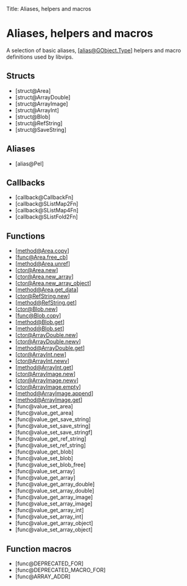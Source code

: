 Title: Aliases, helpers and macros

<!-- libvips/iofuncs/type.c -->

# Aliases, helpers and macros

A selection of basic aliases, [alias@GObject.Type] helpers and macro
definitions used by libvips.

## Structs

* [struct@Area]
* [struct@ArrayDouble]
* [struct@ArrayImage]
* [struct@ArrayInt]
* [struct@Blob]
* [struct@RefString] 
* [struct@SaveString]

## Aliases

* [alias@Pel]

## Callbacks

* [callback@CallbackFn]
* [callback@SListMap2Fn]
* [callback@SListMap4Fn]
* [callback@SListFold2Fn]

## Functions

* [method@Area.copy]
* [func@Area.free_cb]
* [method@Area.unref]
* [ctor@Area.new]
* [ctor@Area.new_array]
* [ctor@Area.new_array_object]
* [method@Area.get_data]
* [ctor@RefString.new]
* [method@RefString.get]
* [ctor@Blob.new]
* [func@Blob.copy]
* [method@Blob.get]
* [method@Blob.set]
* [ctor@ArrayDouble.new]
* [ctor@ArrayDouble.newv]
* [method@ArrayDouble.get]
* [ctor@ArrayInt.new]
* [ctor@ArrayInt.newv]
* [method@ArrayInt.get]
* [ctor@ArrayImage.new]
* [ctor@ArrayImage.newv]
* [ctor@ArrayImage.empty]
* [method@ArrayImage.append]
* [method@ArrayImage.get]
* [func@value_set_area]
* [func@value_get_area]
* [func@value_get_save_string]
* [func@value_set_save_string]
* [func@value_set_save_stringf]
* [func@value_get_ref_string]
* [func@value_set_ref_string]
* [func@value_get_blob]
* [func@value_set_blob]
* [func@value_set_blob_free]
* [func@value_set_array]
* [func@value_get_array]
* [func@value_get_array_double]
* [func@value_set_array_double]
* [func@value_get_array_image]
* [func@value_set_array_image]
* [func@value_get_array_int]
* [func@value_set_array_int]
* [func@value_get_array_object]
* [func@value_set_array_object]

## Function macros

* [func@DEPRECATED_FOR]
* [func@DEPRECATED_MACRO_FOR]
* [func@ARRAY_ADDR]
